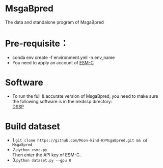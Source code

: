 # MsgaBpred
The data and standalone program of MsgaBpred
# Pre-requisite：
* conda env create -f environment.yml -n env_name
* You need to apply an account of [ESM-C](https://forge.evolutionaryscale.ai)
# Software
* To run the full & accurate version of MsgaBpred, you need to make sure the following software is in the mkdssp directory:<br> [DSSP](https://github.com/cmbi/dssp)
# Build dataset
*  1.``git clone https://github.com/Moon-kind-W/MsgaBpred.git && cd MsgaBpred``
*  2.``python esmc.py``
<br>Then enter the API key of ESM-C.
*  3.``python dataset.py --gpu 0``
